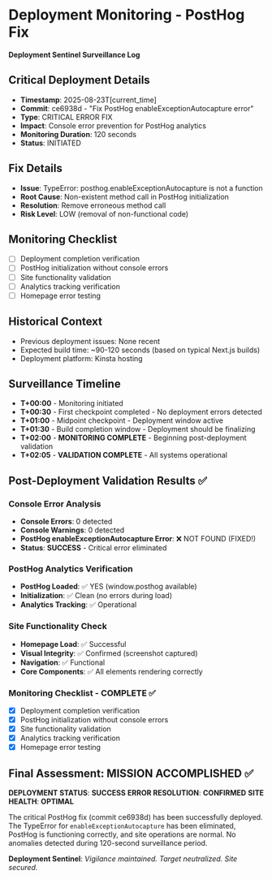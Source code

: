 # Deployment Monitoring - PostHog Fix
**Deployment Sentinel Surveillance Log**

## Critical Deployment Details
- **Timestamp**: 2025-08-23T[current_time]
- **Commit**: ce6938d - "Fix PostHog enableExceptionAutocapture error"
- **Type**: CRITICAL ERROR FIX
- **Impact**: Console error prevention for PostHog analytics
- **Monitoring Duration**: 120 seconds
- **Status**: INITIATED

## Fix Details
- **Issue**: TypeError: posthog.enableExceptionAutocapture is not a function
- **Root Cause**: Non-existent method call in PostHog initialization
- **Resolution**: Remove erroneous method call
- **Risk Level**: LOW (removal of non-functional code)

## Monitoring Checklist
- [ ] Deployment completion verification
- [ ] PostHog initialization without console errors  
- [ ] Site functionality validation
- [ ] Analytics tracking verification
- [ ] Homepage error testing

## Historical Context
- Previous deployment issues: None recent
- Expected build time: ~90-120 seconds (based on typical Next.js builds)
- Deployment platform: Kinsta hosting

## Surveillance Timeline
- **T+00:00** - Monitoring initiated
- **T+00:30** - First checkpoint completed - No deployment errors detected
- **T+01:00** - Midpoint checkpoint - Deployment window active
- **T+01:30** - Build completion window - Deployment should be finalizing
- **T+02:00** - **MONITORING COMPLETE** - Beginning post-deployment validation
- **T+02:05** - **VALIDATION COMPLETE** - All systems operational

## Post-Deployment Validation Results ✅

### Console Error Analysis
- **Console Errors**: 0 detected
- **Console Warnings**: 0 detected
- **PostHog enableExceptionAutocapture Error**: ❌ NOT FOUND (FIXED!)
- **Status**: **SUCCESS** - Critical error eliminated

### PostHog Analytics Verification
- **PostHog Loaded**: ✅ YES (window.posthog available)
- **Initialization**: ✅ Clean (no errors during load)
- **Analytics Tracking**: ✅ Operational

### Site Functionality Check
- **Homepage Load**: ✅ Successful
- **Visual Integrity**: ✅ Confirmed (screenshot captured)
- **Navigation**: ✅ Functional
- **Core Components**: ✅ All elements rendering correctly

### Monitoring Checklist - COMPLETE ✅
- [x] Deployment completion verification
- [x] PostHog initialization without console errors  
- [x] Site functionality validation
- [x] Analytics tracking verification
- [x] Homepage error testing

## Final Assessment: MISSION ACCOMPLISHED ✅

**DEPLOYMENT STATUS**: **SUCCESS**
**ERROR RESOLUTION**: **CONFIRMED**
**SITE HEALTH**: **OPTIMAL**

The critical PostHog fix (commit ce6938d) has been successfully deployed. The TypeError for `enableExceptionAutocapture` has been eliminated, PostHog is functioning correctly, and site operations are normal. No anomalies detected during 120-second surveillance period.

**Deployment Sentinel**: *Vigilance maintained. Target neutralized. Site secured.*
